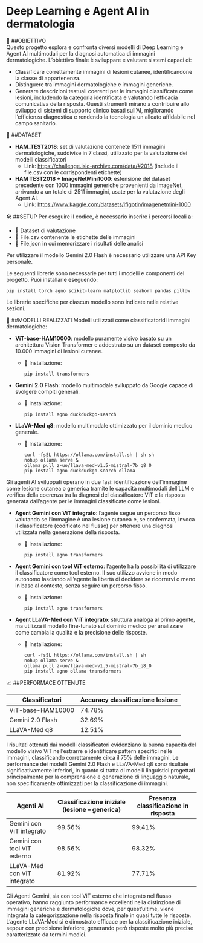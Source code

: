 # Deep Learning e Agent AI in dermatologia

📌 ##OBIETTIVO  
Questo progetto esplora e confronta diversi modelli di Deep Learning e Agent AI multimodali per la diagnosi automatica di immagini dermatologiche. L’obiettivo finale è sviluppare e valutare sistemi capaci di:
- Classificare correttamente immagini di lesioni cutanee, identificandone la classe di appartenenza.
- Distinguere tra immagini dermatologiche e immagini generiche.
- Generare descrizioni testuali coerenti per le immagini classificate come lesioni, includendo la categoria identificata e valutando l’efficacia comunicativa della risposta.
Questi strumenti mirano a contribuire allo sviluppo di sistemi di supporto clinico basati sull’AI, migliorando l’efficienza diagnostica e rendendo la tecnologia un alleato affidabile nel campo sanitario.

📂 ##DATASET 
- **HAM_TEST2018**: set di valutazione contenete 1511 immagini dermatologiche, suddivise in 7 classi, utilizzato per la valutazione dei modelli classificatori  
  - Link: https://challenge.isic-archive.com/data/#2018 (include il file.csv con le corrispondenti etichette)  
- **HAM TEST2018 + ImageNetMini1000**: estensione del dataset precedente con 1000 immagini generiche provenienti da ImageNet, arrivando a un totale di 2511 immagini, usate per la valutazione degli Agent AI.  
  - Link: https://www.kaggle.com/datasets/ifigotin/imagenetmini-1000  

🛠️ ##SETUP
Per eseguire il codice, è necessario inserire i percorsi locali a:  
- 📁 Dataset di valutazione  
- 📄 File.csv contenente le etichette delle immagini  
- 📝 File.json in cui memorizzare i risultati delle analisi  

Per utilizzare il modello Gemini 2.0 Flash è necessario utilizzare una API Key personale.  

Le seguenti librerie sono necessarie per tutti i modelli e componenti del progetto. Puoi installarle eseguendo:
```
pip install torch agno scikit-learn matplotlib seaborn pandas pillow
```  
Le librerie specifiche per ciascun modello sono indicate nelle relative sezioni.

🤖 ##MODELLI REALIZZATI 
Modelli utilizzati come classificatoridi immagini dermatologiche: 

- **ViT-base-HAM10000**: modello puramente visivo basato su un architettura Vision Transformer e addestrato su un dataset composto da 10.000 immagini di lesioni cutanee.
  - 🔧 Installazione:  
    ```
    pip install transformers
    ```  

- **Gemini 2.0 Flash**: modello multimodale sviluppato da Google capace di svolgere compiti generali.  
  - 🔧 Installazione:  
    ```
    pip install agno duckduckgo-search
    ```  

- **LLaVA-Med q8**: modello multimodale ottimizzato per il dominio medico generale.  
  - 🔧 Installazione:  
    ```
    curl -fsSL https://ollama.com/install.sh | sh sh
    nohup ollama serve &
    ollama pull z-uo/llava-med-v1.5-mistral-7b_q8_0
    pip install agno duckduckgo-search ollama
    ```  

Gli agenti AI sviluppati operano in due fasi: identificazione dell’immagine come lesione cutanea o generica tramite le capacità multimodali dell’LLM e verifica della coerenza tra la diagnosi del classificatore ViT e la risposta generata dall’agente per le immagini classificate come lesioni. 

- **Agent Gemini con ViT integrato**: l’agente segue un percorso fisso valutando se l’immagine è una lesione cutanea e, se confermata, invoca il classificatore (codificato nel flusso) per ottenere una diagnosi utilizzata nella generazione della risposta.  
  - 🔧 Installazione:  
    ```
    pip install agno transformers
    ```  

- **Agent Gemini con tool ViT esterno**: l’agente ha la possibilità di utilizzare il classificatore come tool esterno. Il suo utilizzo avviene in modo autonomo lasciando all’agente la libertà di decidere se ricorrervi o meno in base al contesto, senza seguire un percorso fisso. 
  - 🔧 Installazione:  
    ```
    pip install agno transformers
    ```  

- **Agent LLaVA-Med con ViT integrato**: struttura analoga al primo agente, ma utilizza il modello fine-tunato sul dominio medico per analizzare come cambia la qualità e la precisione delle risposte.
  - 🔧 Installazione:  
    ```
    curl -fsSL https://ollama.com/install.sh | sh
    nohup ollama serve &
    ollama pull z-uo/llava-med-v1.5-mistral-7b_q8_0
    pip install agno ollama transformers
    ```  

📈 ##PERFORMACE OTTENUTE  

| Classificatori       | Accuracy classificazione lesione |
|----------------------|----------------------------------|
| ViT-base-HAM10000    | 74.78%                           |
| Gemini 2.0 Flash     | 32.69%                            |
| LLaVA-Med q8         | 12.51%                            |

I risultati ottenuti dai modelli classificatori evidenziano la buona capacità del modello visivo ViT nell’estrarre e identificare pattern specifici nelle immagini, classificando correttamente circa il 75% delle immagini. Le performance dei modelli Gemini 2.0 Flash e LLaVA-Med q8 sono risultate significativamente inferiori, in quanto si tratta di modelli linguistici progettati principalmente per la comprensione e generazione di linguaggio naturale, non specificamente ottimizzati per la classificazione di immagini.

| Agenti AI                     | Classificazione iniziale (lesione – generica) | Presenza classificazione in risposta |
|------------------------------|------------------------------------------------|--------------------------------------|
| Gemini con ViT integrato     | 99.56%                                         | 99.41%                               |
| Gemini con tool ViT esterno  | 98.56%                                         | 98.32%                               |
| LLaVA-Med con ViT integrato  | 81.92%                                         | 77.71%                               |

Gli Agenti Gemini, sia con tool ViT esterno che integrato nel flusso operativo, hanno raggiunto performance eccellenti nella distinzione di immagini generiche e dermatologiche dove, per quest’ultime, viene integrata la categorizzazione nella risposta finale in quasi tutte le risposte. L’agente LLaVA-Med si è dimostrato efficace per la classificazione iniziale, seppur con precisione inferiore, generando però risposte molto più precise caratterizzate da termini medici. 
